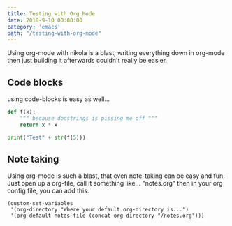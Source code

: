```yaml
---
title: Testing with Org Mode
date: 2018-9-10 00:00:00
category: 'emacs'
path: "/testing-with-org-mode"
---
```



Using org-mode with nikola is a blast, writing everything down in org-mode
then just building it afterwards couldn't really be easier.


## Code blocks

using code-blocks is easy as well...

```python
def f(x):
    """ because docstrings is pissing me off """
    return x * x

print("Test" + str(f(5)))
```


## Note taking

Using org-mode is such a blast, that even note-taking can be easy and fun.
Just open up a org-file, call it something like... "notes.org"
then in your org config file, you can add this:

```elisp
(custom-set-variables
 '(org-directory "Where your default org-directory is...")
 '(org-default-notes-file (concat org-directory "/notes.org")))
```
